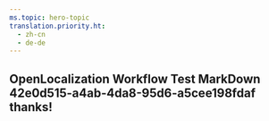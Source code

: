 ```yaml
---
ms.topic: hero-topic
translation.priority.ht: 
  - zh-cn
  - de-de
---
```

## OpenLocalization Workflow Test MarkDown 42e0d515-a4ab-4da8-95d6-a5cee198fdaf thanks!
<!--HONumber=Mar16_HO4-->
